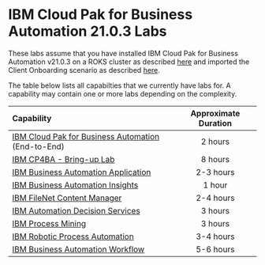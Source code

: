 # IBM Cloud Pak for Business Automation 21.0.3 Labs

These labs assume that you have installed IBM Cloud Pak for Business Automation v21.0.3 on a ROKS cluster as described [here](https://github.com/IBM/cp4ba-rapid-deployment/tree/main/cp4ba-21-0-3) and imported the Client Onboarding scenario as described [here](https://github.com/IBM/cp4ba-client-onboarding-scenario/tree/main/21.0.3).

The table below lists all capabilties that we currently have labs for. A capability may contain one or more labs depending on the complexity.

| Capability                                                   | Approximate Duration |
| :----------------------------------------------------------- | :------------------: |
| [IBM Cloud Pak for Business Automation](IBM%20Cloud%20Pak%20for%20Business%20Automation%20(End-to-End)) (End-to-End) |       2 hours        |
| [IBM CP4BA - Bring-up Lab](Bring-up)                         |       8 hours       |
| [IBM Business Automation Application](Business%20Automation%20Application) |      2-3 hours       |
| [IBM Business Automation Insights](Business%20Automation%20Insights) |        1 hour        |
| [IBM FileNet Content Manager](Content)                       |      2-4 hours       |
| [IBM Automation Decision Services](Decisions)                |       3 hours        |
| [IBM Process Mining](Process%20Mining)                       |       3 hours        |
| [IBM Robotic Process Automation](Robotic%20Process%20Automation) |      3-4 hours       |
| [IBM Business Automation Workflow](Workflow)                 |      5-6 hours       |

